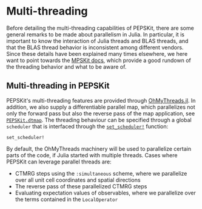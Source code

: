 # Multi-threading

Before detailing the multi-threading capabilities of PEPSKit, there are some general remarks to be made about parallelism in Julia.
In particular, it is important to know the interaction of Julia threads and BLAS threads, and that the BLAS thread behavior is inconsistent among different vendors.
Since these details have been explained many times elsewhere, we here want to point towards the [MPSKit docs](https://quantumkithub.github.io/MPSKit.jl/stable/man/parallelism/), which provide a good rundown of the threading behavior and what to be aware of.

## Multi-threading in PEPSKit

PEPSKit's multi-threading features are provided through [OhMyThreads.jl](https://juliafolds2.github.io/OhMyThreads.jl/stable/).
In addition, we also supply a differentiable parallel map, which parallelizes not only the forward pass but also the reverse pass of the map application, see [`PEPSKit.dtmap`](@ref).
The threading behaviour can be specified through a global `scheduler` that is interfaced through the [`set_scheduler!`](@ref) function:

```@docs
set_scheduler!
```

By default, the OhMyThreads machinery will be used to parallelize certain parts of the code, if Julia started with multiple threads. Cases where PEPSKit can leverage parallel threads are:

- CTMRG steps using the `:simultaneous` scheme, where we parallelize over all unit cell coordinates and spatial directions
- The reverse pass of these parallelized CTMRG steps
- Evaluating expectation values of observables, where we parallelize over the terms contained in the `LocalOperator`
